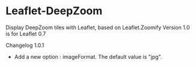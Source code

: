 Leaflet-DeepZoom
================
Display DeepZoom tiles with Leaflet, based on Leaflet.Zoomify
Version 1.0 is for Leaflet 0.7

Changelog 1.0.1
- Add a new option : imageFormat. The default value is "jpg".
